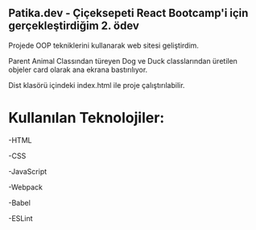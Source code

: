 ## Patika.dev - Çiçeksepeti React Bootcamp'i için gerçekleştirdiğim 2. ödev

Projede OOP tekniklerini kullanarak web sitesi geliştirdim.

Parent Animal Classından türeyen Dog ve Duck classlarından üretilen objeler card olarak ana ekrana bastırılıyor.

Dist klasörü içindeki index.html ile proje çalıştırılabilir.

# Kullanılan Teknolojiler: 

-HTML

-CSS

-JavaScript

-Webpack

-Babel

-ESLint
